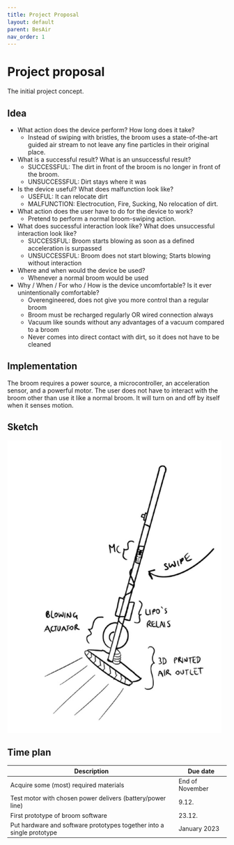 ```yaml
---
title: Project Proposal
layout: default
parent: BesAir
nav_order: 1
---
```


# Project proposal

The initial project concept.

## Idea

-   What action does the device perform? How long does it take?
    -   Instead of swiping with bristles, the broom uses a state-of-the-art guided air stream to not leave any fine particles in their original place.
-   What is a successful result? What is an unsuccessful result?
    -   SUCCESSFUL: The dirt in front of the broom is no longer in front of the broom.
    -   UNSUCCESSFUL: Dirt stays where it was
-   Is the device useful? What does malfunction look like?
    -   USEFUL: It can relocate dirt
    -   MALFUNCTION: Electrocution, Fire, Sucking, No relocation of dirt.
-   What action does the user have to do for the device to work?
    -   Pretend to perform a normal broom-swiping action.
-   What does successful interaction look like? What does unsuccessful interaction look like?
    -   SUCCESSFUL: Broom starts blowing as soon as a defined acceleration is surpassed
    -   UNSUCCESSFUL: Broom does not start blowing; Starts blowing without interaction
-   Where and when would the device be used?
    -   Whenever a normal broom would be used
-   Why / When / For who / How is the device uncomfortable? Is it ever unintentionally comfortable?
    -   Overengineered, does not give you more control than a regular broom
    -   Broom must be recharged regularly OR wired connection always
    -   Vacuum like sounds without any advantages of a vacuum compared to a broom
    -   Never comes into direct contact with dirt, so it does not have to be cleaned

## Implementation

The broom requires a power source, a microcontroller, an acceleration sensor, and a powerful motor.
The user does not have to interact with the broom other than use it like a normal broom.
It will turn on and off by itself when it senses motion.

## Sketch

![Sketch](assets/ba_proposal-drawing.png)

## Time plan

| Description                                                           | Due date        |
| --------------------------------------------------------------------- | --------------- |
| Acquire some (most) required materials                                | End of November |
| Test motor with chosen power delivers (battery/power line)            | 9.12.           |
| First prototype of broom software                                     | 23.12.          |
| Put hardware and software prototypes together into a single prototype | January 2023    |
